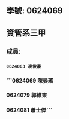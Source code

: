 ## 學號: 0624069

## 資管系三甲

### 成員:
#### `0624063 凌俊豪`
#### ```0624069 陳晏瑤
#### 0624079 郭維東
#### 0624081 蕭士傑ˋˋˋ
